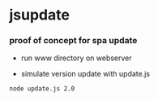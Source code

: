 # jsupdate
### proof of concept for spa update

- run www directory on webserver

- simulate version update with update.js

```
node update.js 2.0
```
